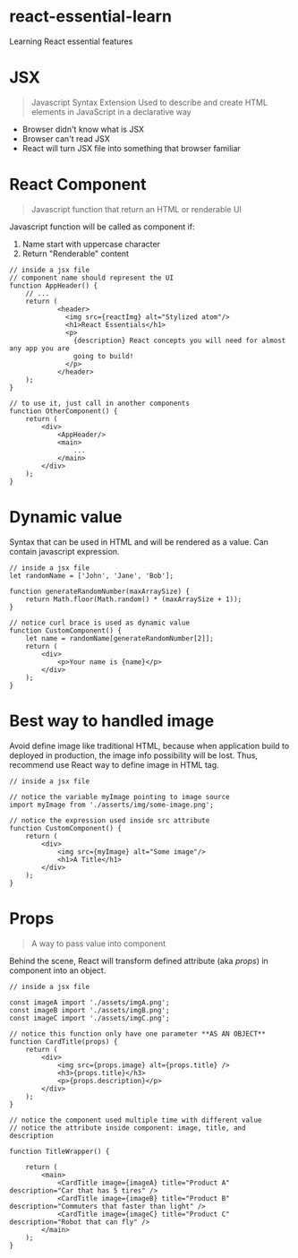# react-essential-learn
Learning React essential features

# JSX

> Javascript Syntax Extension
> Used to describe and create HTML elements in JavaScript in a declarative way

* Browser didn't know what is JSX
* Browser can't read JSX
* React will turn JSX file into something that browser familiar

# React Component

> Javascript function that return an HTML or renderable UI

Javascript function will be called as component if:
1. Name start with uppercase character
2. Return "Renderable" content

```
// inside a jsx file
// component name should represent the UI
function AppHeader() {
    // ...
    return (
            <header>
              <img src={reactImg} alt="Stylized atom"/>
              <h1>React Essentials</h1>
              <p>
                {description} React concepts you will need for almost any app you are
                going to build!
              </p>
            </header>
    );
}

// to use it, just call in another components
function OtherComponent() {
    return (
        <div>
            <AppHeader/>
            <main>
                ...
            </main>
        </div>
    );
}
```

# Dynamic value

Syntax that can be used in HTML and will be rendered as a value.
Can contain javascript expression.

```
// inside a jsx file
let randomName = ['John', 'Jane', 'Bob'];

function generateRandomNumber(maxArraySize) {
    return Math.floor(Math.random() * (maxArraySize + 1));
}

// notice curl brace is used as dynamic value
function CustomComponent() {
    let name = randomName[generateRandomNumber[2]];
    return (
        <div>
            <p>Your name is {name}</p>
        </div>
    );
}
```

# Best way to handled image

Avoid define image like traditional HTML, because when application build to deployed in production,
the image info possibility will be lost. Thus, recommend use React way to define image in HTML tag.

```
// inside a jsx file

// notice the variable myImage pointing to image source
import myImage from './asserts/img/some-image.png';

// notice the expression used inside src attribute
function CustomComponent() {
    return (
        <div>
            <img src={myImage} alt="Some image"/>
            <h1>A Title</h1>
        </div>
    );
}

```

# Props

> A way to pass value into component

Behind the scene, React will transform defined attribute (aka _props_) in component into an object.

```
// inside a jsx file

const imageA import './assets/imgA.png';
const imageB import './assets/imgB.png';
const imageC import './assets/imgC.png';

// notice this function only have one parameter **AS AN OBJECT**
function CardTitle(props) {
    return (
        <div>
            <img src={props.image} alt={props.title} />
            <h3>{props.title}</h3>
            <p>{props.description}</p>
        </div>
    );
}

// notice the component used multiple time with different value
// notice the attribute inside component: image, title, and description

function TitleWrapper() {
    
    return (
        <main>
            <CardTitle image={imageA} title="Product A" description="Car that has 5 tires" />
            <CardTitle image={imageB} title="Product B" description="Commuters that faster than light" />
            <CardTitle image={imageC} title="Product C" description="Robot that can fly" />
        </main>
    );
}

```
